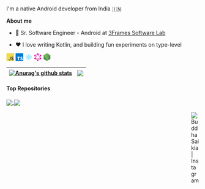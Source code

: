 [//]: # (<p align="center"><a href="https://buddhasaikia.github.io"><img width="80%" alt="Hello, I'm Buddha Saikia" src="./assets/gh-readme-header.png" /></a></p>)

<br />

I'm a native Android developer from India 🇮🇳

**About me**

- 💼 Sr. Software Engineer - Android at [3Frames Software Lab](https://www.3frameslab.com)

- ❤️ I love writing Kotlin, and building fun experiments on type-level

<code><img height="20" alt="javascript" src="https://raw.githubusercontent.com/github/explore/80688e429a7d4ef2fca1e82350fe8e3517d3494d/topics/javascript/javascript.png"></code>
<code><img height="20" alt="typescript" src="https://raw.githubusercontent.com/github/explore/80688e429a7d4ef2fca1e82350fe8e3517d3494d/topics/typescript/typescript.png"></code>
<code><img height="20" alt="react" src="https://raw.githubusercontent.com/github/explore/80688e429a7d4ef2fca1e82350fe8e3517d3494d/topics/react/react.png"></code>
<code><img height="20" alt="graphql" src="https://raw.githubusercontent.com/github/explore/5c058a388828bb5fde0bcafd4bc867b5bb3f26f3/topics/graphql/graphql.png"></code>
<code><img height="20" alt="nodejs" src="https://raw.githubusercontent.com/github/explore/80688e429a7d4ef2fca1e82350fe8e3517d3494d/topics/nodejs/nodejs.png"></code>    


| <a href="https://github.com/buddhasaikia/github-readme-stats"><img align="center" src="https://github-readme-stats.vercel.app/api?username=buddhasaikia&show_icons=true&include_all_commits=true&theme=buefy&hide_border=true" alt="Anurag's github stats" /></a> | <a href="https://github.com/buddhasaikia/github-readme-stats"><img align="center" src="https://github-readme-stats.vercel.app/api/top-langs/?username=buddhasaikia&layout=compact&theme=buefy&hide_border=true" /></a> |
| ------------- | ------------- |

#### Top Repositories


<a href="https://github.com/buddhasaikia/AndroidMVVMSkeletonKotlin">
  <img align="center" src="https://github-readme-stats.vercel.app/api/pin/?username=buddhasaikia&repo=AndroidMVVMSkeletonKotlin&theme=buefy" />
</a>
<a href="https://github.com/buddhasaikia/Jetpack-compose-sample">
  <img align="center" src="https://github-readme-stats.vercel.app/api/pin/?username=buddhasaikia&repo=Jetpack-compose-sample&theme=buefy" />
</a>

<br />
<br />

<a href="https://www.instagram.com/buddha.saikia/">
  <img align="right" alt="Buddha Saikia | Instagram" width="21px" src="https://raw.githubusercontent.com/buddhasaikia/buddhasaikia/master/assets/twitter.svg" />
</a>
